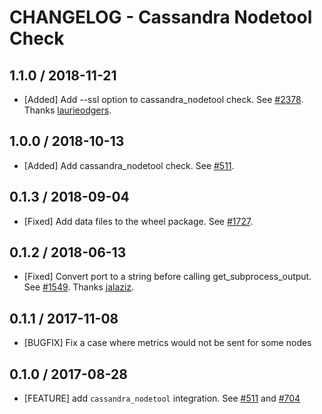 # CHANGELOG - Cassandra Nodetool Check

## 1.1.0 / 2018-11-21

* [Added] Add --ssl option to cassandra_nodetool check. See [#2378](https://github.com/DataDog/integrations-core/pull/2378). Thanks [laurieodgers](https://github.com/laurieodgers).

## 1.0.0 / 2018-10-13

* [Added] Add cassandra_nodetool check. See [#511](https://github.com/DataDog/integrations-core/pull/511).

## 0.1.3 / 2018-09-04

* [Fixed] Add data files to the wheel package. See [#1727](https://github.com/DataDog/integrations-core/pull/1727).

## 0.1.2 / 2018-06-13

* [Fixed] Convert port to a string before calling get_subprocess_output. See [#1549](https://github.com/DataDog/integrations-core/pull/1549). Thanks [jalaziz](https://github.com/jalaziz).

## 0.1.1 / 2017-11-08

* [BUGFIX] Fix a case where metrics would not be sent for some nodes

## 0.1.0 / 2017-08-28

* [FEATURE] add `cassandra_nodetool` integration. See [#511][] and [#704][]

<!--- The following link definition list is generated by PimpMyChangelog --->
[#511]: https://github.com/DataDog/integrations-core/issues/511
[#704]: https://github.com/DataDog/integrations-core/issues/704
